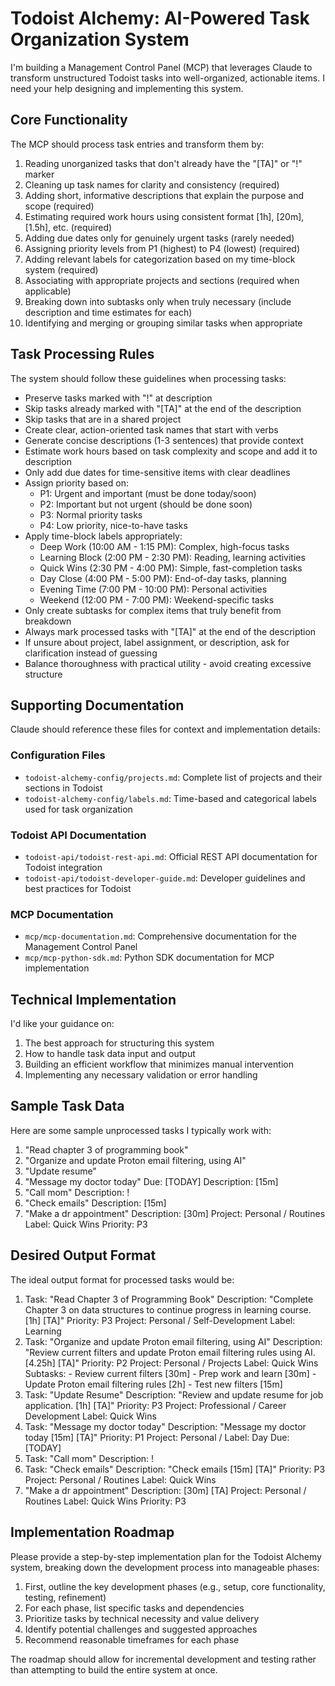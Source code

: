 # Todoist Alchemy: AI-Powered Task Organization System

I'm building a Management Control Panel (MCP) that leverages Claude to transform unstructured Todoist tasks into well-organized, actionable items.
I need your help designing and implementing this system.

## Core Functionality

The MCP should process task entries and transform them by:
1. Reading unorganized tasks that don't already have the "[TA]" or "!" marker
2. Cleaning up task names for clarity and consistency (required)
3. Adding short, informative descriptions that explain the purpose and scope (required)
4. Estimating required work hours using consistent format [1h], [20m], [1.5h], etc. (required)
5. Adding due dates only for genuinely urgent tasks (rarely needed)
6. Assigning priority levels from P1 (highest) to P4 (lowest) (required)
7. Adding relevant labels for categorization based on my time-block system (required)
8. Associating with appropriate projects and sections (required when applicable)
9. Breaking down into subtasks only when truly necessary (include description and time estimates for each)
10. Identifying and merging or grouping similar tasks when appropriate

## Task Processing Rules

The system should follow these guidelines when processing tasks:
- Preserve tasks marked with "!" at description
- Skip tasks already marked with "[TA]" at the end of the description
- Skip tasks that are in a shared project
- Create clear, action-oriented task names that start with verbs
- Generate concise descriptions (1-3 sentences) that provide context
- Estimate work hours based on task complexity and scope and add it to description
- Only add due dates for time-sensitive items with clear deadlines
- Assign priority based on:
  * P1: Urgent and important (must be done today/soon)
  * P2: Important but not urgent (should be done soon)
  * P3: Normal priority tasks
  * P4: Low priority, nice-to-have tasks
- Apply time-block labels appropriately:
  * Deep Work (10:00 AM - 1:15 PM): Complex, high-focus tasks
  * Learning Block (2:00 PM - 2:30 PM): Reading, learning activities
  * Quick Wins (2:30 PM - 4:00 PM): Simple, fast-completion tasks
  * Day Close (4:00 PM - 5:00 PM): End-of-day tasks, planning
  * Evening Time (7:00 PM - 10:00 PM): Personal activities
  * Weekend (12:00 PM - 7:00 PM): Weekend-specific tasks
- Only create subtasks for complex items that truly benefit from breakdown
- Always mark processed tasks with "[TA]" at the end of the description
- If unsure about project, label assignment, or description, ask for clarification instead of guessing
- Balance thoroughness with practical utility - avoid creating excessive structure


## Supporting Documentation
Claude should reference these files for context and implementation details:

### Configuration Files
- `todoist-alchemy-config/projects.md`: Complete list of projects and their sections in Todoist
- `todoist-alchemy-config/labels.md`: Time-based and categorical labels used for task organization

### Todoist API Documentation
- `todoist-api/todoist-rest-api.md`: Official REST API documentation for Todoist integration
- `todoist-api/todoist-developer-guide.md`: Developer guidelines and best practices for Todoist

### MCP Documentation
- `mcp/mcp-documentation.md`: Comprehensive documentation for the Management Control Panel
- `mcp/mcp-python-sdk.md`: Python SDK documentation for MCP implementation

## Technical Implementation

I'd like your guidance on:
1. The best approach for structuring this system
2. How to handle task data input and output
3. Building an efficient workflow that minimizes manual intervention
4. Implementing any necessary validation or error handling

## Sample Task Data

Here are some sample unprocessed tasks I typically work with:
1. "Read chapter 3 of programming book"
2. "Organize and update Proton email filtering, using AI"
3. "Update resume"
4. "Message my doctor today"
	Due: [TODAY]
	Description: [15m]
5. "Call mom"
	Description: !
6. "Check emails"
	Description: [15m]
7. "Make a dr appointment"
	Description: [30m]
	Project: Personal / Routines
	Label: Quick Wins
	Priority: P3


## Desired Output Format

The ideal output format for processed tasks would be:
1. Task: "Read Chapter 3 of Programming Book"
	Description: "Complete Chapter 3 on data structures to continue progress in learning course. [1h] [TA]"
	Priority: P3
	Project: Personal / Self-Development
	Label: Learning
2. Task: "Organize and update Proton email filtering, using AI"
	Description: "Review current filters and update Proton email filtering rules using AI. [4.25h] [TA]"
	Priority: P2
	Project: Personal / Projects
	Label: Quick Wins
	Subtasks:
		- Review current filters [30m]
		- Prep work and learn [30m]
		- Update Proton email filtering rules [2h]
		- Test new filters [15m]
3. Task: "Update Resume"
	Description: "Review and update resume for job application. [1h] [TA]"
	Priority: P3
	Project: Professional / Career Development
	Label: Quick Wins
4. Task: "Message my doctor today"
	Description: "Message my doctor today [15m] [TA]"
	Priority: P1
	Project: Personal /
	Label: Day
	Due: [TODAY]
5. Task: "Call mom"
	Description: !
6. Task: "Check emails"
	Description: "Check emails [15m] [TA]"
	Priority: P3
	Project: Personal / Routines
	Label: Quick Wins
7. "Make a dr appointment"
	Description: [30m] [TA]
	Project: Personal / Routines
	Label: Quick Wins
	Priority: P3

## Implementation Roadmap

Please provide a step-by-step implementation plan for the Todoist Alchemy system, breaking down the development process into manageable phases:

1. First, outline the key development phases (e.g., setup, core functionality, testing, refinement)
2. For each phase, list specific tasks and dependencies
3. Prioritize tasks by technical necessity and value delivery
4. Identify potential challenges and suggested approaches
5. Recommend reasonable timeframes for each phase

The roadmap should allow for incremental development and testing rather than attempting to build the entire system at once.
